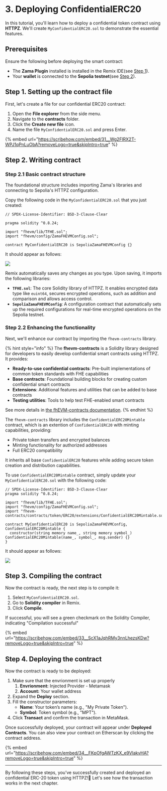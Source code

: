 # 3. Deploying ConfidentialERC20

In this tutorial, you'll learn how to deploy a confidential token contract using **HTTPZ**. We'll create `MyConfidentialERC20.sol` to demonstrate the essential features.

## Prerequisites

Ensure the following before deploying the smart contract:

- The **Zama Plugin** installed is installed in the Remix IDE(see [Step 1](remix.md)).
- Your **wallet** is connected to the **Sepolia testnet**(see [Step 2](connect_wallet.md)).

## Step 1. Setting up the contract file

First, let's create a file for our confidential ERC20 contract:

1. Open the **File explorer** from the side menu.
2. Navigate to the **contracts** folder.
3. Click the **Create new file** icon.
4. Name the file `MyConfidentialERC20.sol` and press Enter.

{% embed url="https://scribehow.com/embed/31__Wg2FlRX2T-WPJ1qPnLuObA?removeLogo=true&skipIntro=true" %}

## Step 2. Writing contract

### Step 2.1 Basic contract structure

The foundational structure includes importing Zama's libraries and connecting to Sepolia's HTTPZ configuration.

Copy the following code in the `MyConfidentialERC20.sol` that you just created:

```solidity
// SPDX-License-Identifier: BSD-3-Clause-Clear

pragma solidity ^0.8.24;

import "fhevm/lib/TFHE.sol";
import "fhevm/config/ZamaFHEVMConfig.sol";

contract MyConfidentialERC20 is SepoliaZamaFHEVMConfig {}
```

It should appear as follows:

![](https://ajeuwbhvhr.cloudimg.io/colony-recorder.s3.amazonaws.com/files/2025-01-16/98f850d2-b303-4ba7-89e8-9db3fba9773c/ascreenshot.jpeg)

Remix automatically saves any changes as you type. Upon saving, it imports the following libraries:

- **`TFHE.sol`**: The core Solidity library of HTTPZ. It enables encrypted data type like `euint64`, secures encrypted operations, such as addition and comparison and allows access control.
- **`SepoliaZamaFHEVMConfig`**: A configuration contract that automatically sets up the required configurations for real-time encrypted operations on the Sepolia testnet.

### Step 2.2 Enhancing the functionality

Next, we'll enhance our contract by importing the `fhevm-contracts` library.

{% hint style="info" %}
The **fhevm-contracts** is a Solidity library designed for developers to easily develop confidential smart contracts using HTTPZ. It provides:

- **Ready-to-use confidential contracts**: Pre-built implementations of common token standards with FHE capabilities
- **Base contracts**: Foundational building blocks for creating custom confidential smart contracts
- **Extensions**: Additional features and utilities that can be added to base contracts
- **Testing utilities**: Tools to help test FHE-enabled smart contracts

See more details in [the fhEVM-contracts documentation](../../../smart_contracts/contracts.md).
{% endhint %}

The `fhevm-contracts` library includes the `ConfidentialERC20Mintable` contract, which is an extention of `ConfidentialERC20` with minting capabilities, providing:

- Private token transfers and encrypted balances
- Minting functionality for authorized addresses
- Full ERC20 compatibility

It inherits all base `ConfidentialERC20` features while adding secure token creation and distribution capabilities.

To use `ConfidentialERC20Mintable` contract, simply update your `MyConfidentialERC20.sol` with the following code:

```solidity
// SPDX-License-Identifier: BSD-3-Clause-Clear
pragma solidity ^0.8.24;

import "fhevm/lib/TFHE.sol";
import "fhevm/config/ZamaFHEVMConfig.sol";
import "fhevm-contracts/contracts/token/ERC20/extensions/ConfidentialERC20Mintable.sol";

contract MyConfidentialERC20 is SepoliaZamaFHEVMConfig, ConfidentialERC20Mintable {
  constructor(string memory name_, string memory symbol_) ConfidentialERC20Mintable(name_, symbol_, msg.sender) {}
}
```

It should appear as follows:

![](https://ajeuwbhvhr.cloudimg.io/colony-recorder.s3.amazonaws.com/files/2025-01-28/8e41246a-5041-4b29-914f-5e5442b45877/ascreenshot.jpeg?tl_px=0,0&br_px=2752,1538&force_format=jpeg&q=100&width=1120.0&wat=1&wat_opacity=0.7&wat_gravity=northwest&wat_url=https://colony-recorder.s3.us-west-1.amazonaws.com/images/watermarks/FB923C_standard.png&wat_pad=356,140)

## Step 3. Compiling the contract

Now the contract is ready, the next step is to compile it:

1. Select `MyConfidentialERC20.sol`.
2. Go to **Solidity compiler** in Remix.
3. Click **Compile**.

If successful, you will see a green checkmark on the Solidity Compiler, indicating "Compilation successful"

{% embed url="https://scribehow.com/embed/33__ScX1aJqhRMy3nnLhezsKDw?removeLogo=true&skipIntro=true" %}

## Step 4. Deploying the contract

Now the contract is ready to be deployed:

1. Make sure that the envrionment is set up properly
   1. **Envrionment:** Injected Provider - Metamask
   2. **Account:** Your wallet address
2. Expand the **Deploy** section.
3. Fill the constructor parameters:
   - **Name**: Your token’s name (e.g., "My Private Token").
   - **Symbol**: Token symbol (e.g., "MPT").
4. Click **Transact** and confirm the transaction in MetaMask.

Once successfully deployed, your contract will appear under **Deployed Contracts**. You can also view your contract on Etherscan by clicking the contract address.

{% embed url="https://scribehow.com/embed/34__FKpOfgAWTzKX_e9VlakvHA?removeLogo=true&skipIntro=true" %}

---

By following these steps, you’ve successfully created and deployed an confidential ERC-20 token using HTTPZ!🎉 Let's see how the transaction works in the next chapter.
